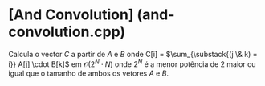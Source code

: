 # [And Convolution] (and-convolution.cpp)

Calcula o vector $C$ a partir de $A$ e $B$ onde C[i] = $\sum_{\substack{(j \& k) = i}} A[j] \cdot B[k]$ em $\mathcal{O}(2^N \cdot N)$
onde $2^N$ é a menor potência de $2$ maior ou igual que o tamanho de ambos os vetores $A$ e $B$.
